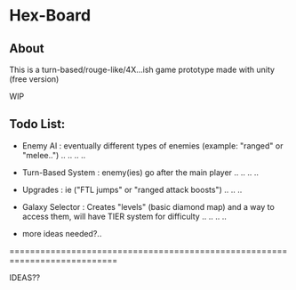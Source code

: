 Hex-Board
=========

About
-----

This is a turn-based/rouge-like/4X...ish game prototype made with unity (free version) 

WIP


Todo List:
----------
	
- Enemy AI : 
 	eventually different types of enemies (example: "ranged" or "melee..")
 	..
 	..
 	..
 	..
 	 		
- Turn-Based System : 
 	 enemy(ies) go after the main player
 	 ..
 	 ..
 	 ..
 	 ..
 	 		
- Upgrades : 
  	ie ("FTL jumps" or "ranged attack boosts")
 	..
  	..
  	..
 	 		
- Galaxy Selector : 
	Creates "levels" (basic diamond map) and a way to access them, will have TIER system for difficulty
 	 ..
 	 ..
 	 ..
 	 ..
 	 		
- more ideas needed?..

===========================================================================
 	 
IDEAS??
 	 
 	 
 	 	
 	 
 	 
 	  
 
 	
